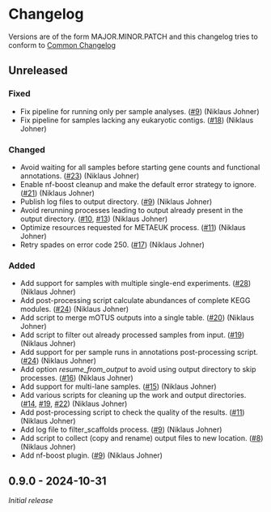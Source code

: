 # Changelog


Versions are of the form MAJOR.MINOR.PATCH and this changelog tries to conform
to [Common Changelog](https://common-changelog.org)


## Unreleased

### Fixed

- Fix pipeline for running only per sample analyses. ([#9](https://github.com/metagenlab/zshoman/pull/9)) (Niklaus Johner)
- Fix pipeline for samples lacking any eukaryotic contigs. ([#18](https://github.com/metagenlab/zshoman/pull/18)) (Niklaus Johner)

### Changed

- Avoid waiting for all samples before starting gene counts and functional annotations. ([#23](https://github.com/metagenlab/zshoman/pull/23)) (Niklaus Johner)
- Enable nf-boost cleanup and make the default error strategy to ignore. ([#21](https://github.com/metagenlab/zshoman/pull/21)) (Niklaus Johner)
- Publish log files to output directory. ([#9](https://github.com/metagenlab/zshoman/pull/9)) (Niklaus Johner)
- Avoid rerunning processes leading to output already present in the output directory. ([#10](https://github.com/metagenlab/zshoman/pull/10), [#13](https://github.com/metagenlab/zshoman/pull/13)) (Niklaus Johner)
- Optimize resources requested for METAEUK process. ([#11](https://github.com/metagenlab/zshoman/pull/11)) (Niklaus Johner)
- Retry spades on error code 250. ([#17](https://github.com/metagenlab/zshoman/pull/17)) (Niklaus Johner)

### Added

- Add support for samples with multiple single-end experiments. ([#28](https://github.com/metagenlab/zshoman/pull/28)) (Niklaus Johner)
- Add post-processing script calculate abundances of complete KEGG modules. ([#24](https://github.com/metagenlab/zshoman/pull/24)) (Niklaus Johner)
- Add script to merge mOTUS outputs into a single table. ([#20](https://github.com/metagenlab/zshoman/pull/20)) (Niklaus Johner)
- Add script to filter out already processed samples from input. ([#19](https://github.com/metagenlab/zshoman/pull/19)) (Niklaus Johner)
- Add support for per sample runs in annotations post-processing script. ([#24](https://github.com/metagenlab/zshoman/pull/24)) (Niklaus Johner)
- Add option *resume_from_output* to avoid using output directory to skip processes. ([#16](https://github.com/metagenlab/zshoman/pull/16)) (Niklaus Johner)
- Add support for multi-lane samples. ([#15](https://github.com/metagenlab/zshoman/pull/15)) (Niklaus Johner)
- Add various scripts for cleaning up the work and output directories. ([#14](https://github.com/metagenlab/zshoman/pull/14), [#19](https://github.com/metagenlab/zshoman/pull/19), [#22](https://github.com/metagenlab/zshoman/pull/22)) (Niklaus Johner)
- Add post-processing script to check the quality of the results. ([#11](https://github.com/metagenlab/zshoman/pull/11)) (Niklaus Johner)
- Add log file to filter_scaffolds process. ([#9](https://github.com/metagenlab/zshoman/pull/9)) (Niklaus Johner)
- Add script to collect (copy and rename) output files to new location. ([#8](https://github.com/metagenlab/zshoman/pull/8)) (Niklaus Johner)
- Add nf-boost plugin. ([#9](https://github.com/metagenlab/zshoman/pull/9)) (Niklaus Johner)


## 0.9.0 - 2024-10-31

*Initial release*

